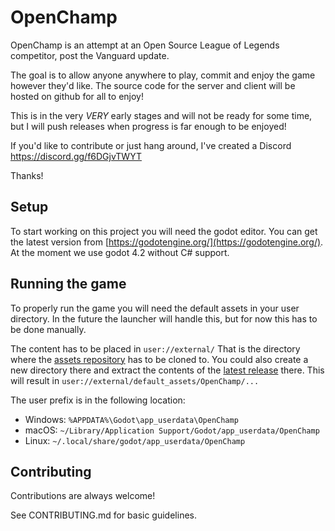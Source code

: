 
# OpenChamp
 OpenChamp is an attempt at an Open Source League of Legends competitor, post the Vanguard update. 
 
 The goal is to allow anyone anywhere to play, commit and enjoy the game however they'd like. The source code for the server and client will be hosted on github for all to enjoy!

 This is in the very _VERY_ early stages and will not be ready for some time, but I will push releases when progress is far enough to be enjoyed!

 If you'd like to contribute or just hang around, I've created a Discord 
 https://discord.gg/f6DGjvTWYT

 Thanks!

## Setup

To start working on this project you will need the godot editor.
You can get the latest version from [https://godotengine.org/](https://godotengine.org/).
At the moment we use godot 4.2 without C# support.

## Running the game

To properly run the game you will need the default assets in your user directory.
In the future the launcher will handle this, but for now this has to be done manually.

The content has to be placed in `user://external/`
That is the directory where the [assets repository](https://github.com/OpenChamp/default_assets) has to be cloned to.
You could also create a new directory there and extract the contents of the [latest release](https://github.com/OpenChamp/default_assets/releases/latest) there.
This will result in `user://external/default_assets/OpenChamp/...`

The user prefix is in the following location:

* Windows: `%APPDATA%\Godot\app_userdata\OpenChamp`
* macOS: `~/Library/Application Support/Godot/app_userdata/OpenChamp`
* Linux: `~/.local/share/godot/app_userdata/OpenChamp`
 
## Contributing

Contributions are always welcome!

See CONTRIBUTING.md for basic guidelines.
